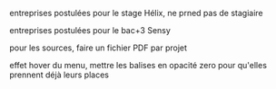 entreprises postulées pour le stage
Hélix, ne prned pas de stagiaire

entreprises postulées pour le bac+3
Sensy

pour les sources, faire un fichier PDF par projet

effet hover du menu, mettre les balises en opacité zero pour qu'elles prennent déjà leurs places